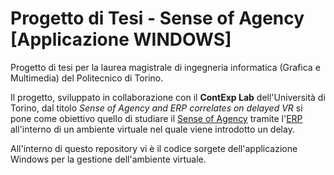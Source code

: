 
# Progetto di Tesi - Sense of Agency [Applicazione WINDOWS]

Progetto di tesi per la laurea magistrale di ingegneria informatica (Grafica e Multimedia) del Politecnico di Torino.

Il progetto, sviluppato in collaborazione con il **ContExp Lab** dell'Università di Torino, dal titolo *Sense of Agency and ERP correlates on delayed VR* si pone come obiettivo quello di studiare il [Sense of Agency](https://en.wikipedia.org/wiki/Sense_of_agency) tramite l'[ERP](https://en.wikipedia.org/wiki/Event-related_potential) all'interno di un ambiente virtuale nel quale viene introdotto un delay.


All'interno di questo repository vi è il codice sorgete dell'applicazione Windows per la gestione dell'ambiente virtuale.
